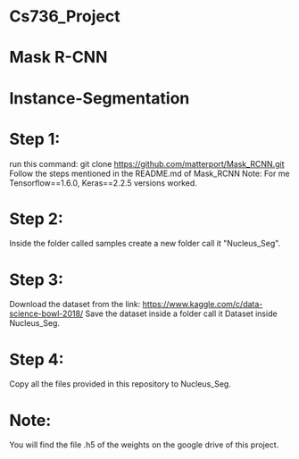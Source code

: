 # Cs736_Project
# Mask R-CNN
# Instance-Segmentation
# Step 1:
run this command:
git clone https://github.com/matterport/Mask_RCNN.git
Follow the steps mentioned in the README.md of Mask_RCNN
Note: For me Tensorflow==1.6.0, Keras==2.2.5 versions worked.
# Step 2:
Inside the folder called samples create a new folder call it "Nucleus_Seg".
# Step 3:
Download the dataset from the link:
https://www.kaggle.com/c/data-science-bowl-2018/
Save the dataset inside a folder call it Dataset inside Nucleus_Seg.
# Step 4:
Copy all the files provided in this repository to Nucleus_Seg.
# Note:
You will find the file .h5 of the weights on the google drive of this project.
